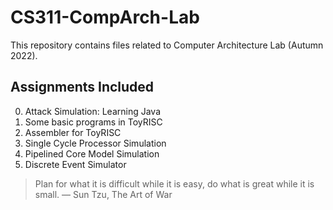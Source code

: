 # CS311-CompArch-Lab

This repository contains files related to Computer Architecture Lab (Autumn 2022).

## Assignments Included
0. Attack Simulation: Learning Java
1. Some basic programs in ToyRISC
2. Assembler for ToyRISC
3. Single Cycle Processor Simulation
4. Pipelined Core Model Simulation
5. Discrete Event Simulator


> Plan for what it is difficult while it is easy, do what is great while it is small. &mdash; Sun Tzu, The Art of War
